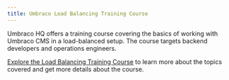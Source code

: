 ```yaml
---
title: Umbraco Load Balancing Training Course
---
```


Umbraco HQ offers a training course covering the basics of working with Umbraco CMS in a load-balanced setup. The course targets backend developers and operations engineers.

[Explore the Load Balancing Training Course](https://umbraco.com/training/course-details/load-balancing-and-azure/) to learn more about the topics covered and get more details about the course.

